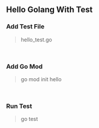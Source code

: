## Hello Golang With Test 

### Add Test File
> hello_test.go

<br>

### Add Go Mod
> go mod init hello

<br>

### Run Test
> go test